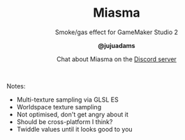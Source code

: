 <h1 align="center">Miasma</h1>

<p align="center">Smoke/gas effect for GameMaker Studio 2</p>

<p align="center"><b>@jujuadams</b></p>

<p align="center">Chat about Miasma on the <a href="https://discord.gg/8krYCqr">Discord server</a></p>

&nbsp;

Notes:

- Multi-texture sampling via GLSL ES
- Worldspace texture sampling
- Not optimised, don't get angry about it
- Should be cross-platform I think?
- Twiddle values until it looks good to you

